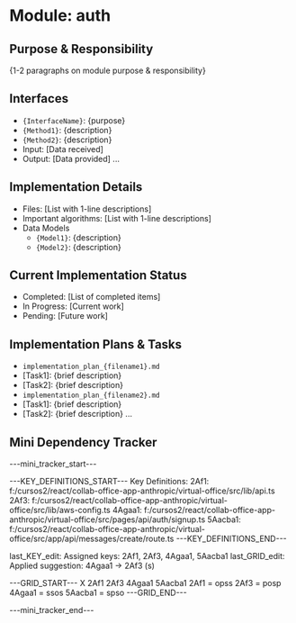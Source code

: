 # Module: auth

## Purpose & Responsibility
{1-2 paragraphs on module purpose & responsibility}

## Interfaces
* `{InterfaceName}`: {purpose}
* `{Method1}`: {description}
* `{Method2}`: {description}
* Input: [Data received]
* Output: [Data provided]
...

## Implementation Details
* Files: [List with 1-line descriptions]
* Important algorithms: [List with 1-line descriptions]
* Data Models
    * `{Model1}`: {description}
    * `{Model2}`: {description}

## Current Implementation Status
* Completed: [List of completed items]
* In Progress: [Current work]
* Pending: [Future work]

## Implementation Plans & Tasks
* `implementation_plan_{filename1}.md`
* [Task1]: {brief description}
* [Task2]: {brief description}
* `implementation_plan_{filename2}.md`
* [Task1]: {brief description}
* [Task2]: {brief description} 
...

## Mini Dependency Tracker
---mini_tracker_start---

---KEY_DEFINITIONS_START---
Key Definitions:
2Af1: f:/cursos2/react/collab-office-app-anthropic/virtual-office/src/lib/api.ts
2Af3: f:/cursos2/react/collab-office-app-anthropic/virtual-office/src/lib/aws-config.ts
4Agaa1: f:/cursos2/react/collab-office-app-anthropic/virtual-office/src/pages/api/auth/signup.ts
5Aacba1: f:/cursos2/react/collab-office-app-anthropic/virtual-office/src/app/api/messages/create/route.ts
---KEY_DEFINITIONS_END---

last_KEY_edit: Assigned keys: 2Af1, 2Af3, 4Agaa1, 5Aacba1
last_GRID_edit: Applied suggestion: 4Agaa1 -> 2Af3 (s)

---GRID_START---
X 2Af1 2Af3 4Agaa1 5Aacba1
2Af1 = opss
2Af3 = posp
4Agaa1 = ssos
5Aacba1 = spso
---GRID_END---

---mini_tracker_end---
